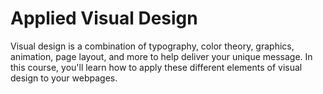 # Applied Visual Design

Visual design is a combination of typography, color theory, graphics, animation, page layout, and more to help deliver your unique message.
In this course, you'll learn how to apply these different elements of visual design to your webpages.
